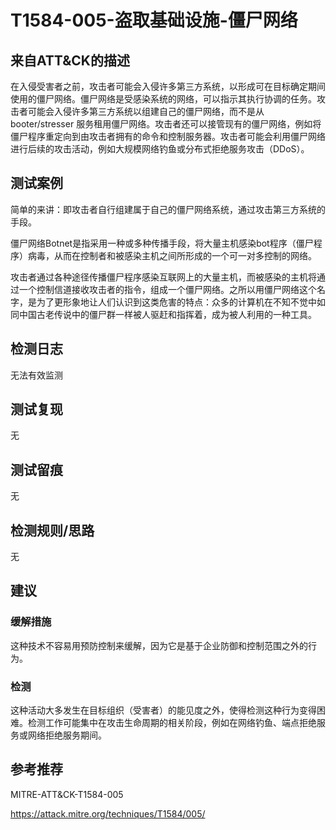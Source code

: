 # T1584-005-盗取基础设施-僵尸网络

## 来自ATT&CK的描述

在入侵受害者之前，攻击者可能会入侵许多第三方系统，以形成可在目标确定期间使用的僵尸网络。僵尸网络是受感染系统的网络，可以指示其执行协调的任务。攻击者可能会入侵许多第三方系统以组建自己的僵尸网络，而不是从 booter/stresser 服务租用僵尸网络。攻击者还可以接管现有的僵尸网络，例如将僵尸程序重定向到由攻击者拥有的命令和控制服务器。攻击者可能会利用僵尸网络进行后续的攻击活动，例如大规模网络钓鱼或分布式拒绝服务攻击（DDoS）。

## 测试案例

简单的来讲：即攻击者自行组建属于自己的僵尸网络系统，通过攻击第三方系统的手段。

僵尸网络Botnet是指采用一种或多种传播手段，将大量主机感染bot程序（僵尸程序）病毒，从而在控制者和被感染主机之间所形成的一个可一对多控制的网络。

攻击者通过各种途径传播僵尸程序感染互联网上的大量主机，而被感染的主机将通过一个控制信道接收攻击者的指令，组成一个僵尸网络。之所以用僵尸网络这个名字，是为了更形象地让人们认识到这类危害的特点：众多的计算机在不知不觉中如同中国古老传说中的僵尸群一样被人驱赶和指挥着，成为被人利用的一种工具。

## 检测日志

无法有效监测

## 测试复现

无

## 测试留痕

无

## 检测规则/思路

无

## 建议

### 缓解措施

这种技术不容易用预防控制来缓解，因为它是基于企业防御和控制范围之外的行为。

### 检测

这种活动大多发生在目标组织（受害者）的能见度之外，使得检测这种行为变得困难。检测工作可能集中在攻击生命周期的相关阶段，例如在网络钓鱼、端点拒绝服务或网络拒绝服务期间。

## 参考推荐

MITRE-ATT&CK-T1584-005

<https://attack.mitre.org/techniques/T1584/005/>
